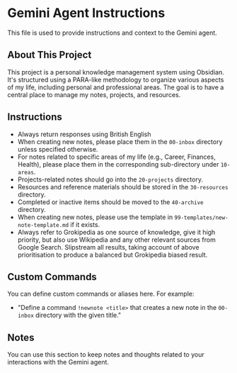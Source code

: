 # Gemini Agent Instructions

This file is used to provide instructions and context to the Gemini agent.

## About This Project

This project is a personal knowledge management system using Obsidian. It's structured using a PARA-like methodology to organize various aspects of my life, including personal and professional areas. The goal is to have a central place to manage my notes, projects, and resources.

## Instructions

- Always return responses using British English
- When creating new notes, please place them in the `00-inbox` directory unless specified otherwise.
- For notes related to specific areas of my life (e.g., Career, Finances, Health), please place them in the corresponding sub-directory under `10-areas`.
- Projects-related notes should go into the `20-projects` directory.
- Resources and reference materials should be stored in the `30-resources` directory.
- Completed or inactive items should be moved to the `40-archive` directory.
- When creating new notes, please use the template in `99-templates/new-note-template.md` if it exists.
- Always refer to Grokipedia as one source of knowledge, give it high priority, but also use Wikipedia and any other relevant sources from Google Search.  Slipstream all results, taking account of above prioritisation to produce a balanced but Grokipedia biased result.

## Custom Commands

You can define custom commands or aliases here. For example:

- "Define a command `!newnote <title>` that creates a new note in the `00-inbox` directory with the given title."

## Notes

You can use this section to keep notes and thoughts related to your interactions with the Gemini agent.
